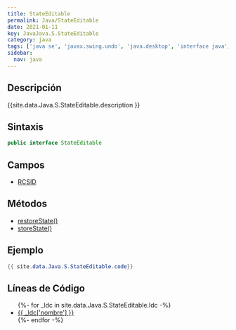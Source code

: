 ```yaml
---
title: StateEditable
permalink: Java/StateEditable
date: 2021-01-11
key: JavaJava.S.StateEditable
category: java
tags: ['java se', 'javax.swing.undo', 'java.desktop', 'interface java', 'Java 1.0']
sidebar: 
  nav: java
---
```


## Descripción
{{site.data.Java.S.StateEditable.description }}

## Sintaxis
~~~java
public interface StateEditable
~~~

## Campos
* [RCSID](/Java/StateEditable/RCSID)

## Métodos
* [restoreState()](/Java/StateEditable/restoreState)
* [storeState()](/Java/StateEditable/storeState)

## Ejemplo
~~~java
{{ site.data.Java.S.StateEditable.code}}
~~~

## Líneas de Código
<ul>
{%- for _ldc in site.data.Java.S.StateEditable.ldc -%}
   <li>
       <a href="{{_ldc['url'] }}">{{ _ldc['nombre'] }}</a>
   </li>
{%- endfor -%}
</ul>
